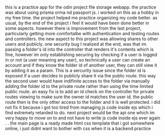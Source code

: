 this is a practice app for the odin project file storage webapp. the practice was about using prisma orma nd passport js. 
i worked on this as a hobby in my free time. the project helped me practice organizing my code better. as usual, by the end of the project i feel it would have been done better in some aspects. 
however there is improvement from the last project, particularly getting more comfortalbe with authentication and testing routes and controllers. 
the new aspect to this project was allowing shares to other users and publicly. one security bug I realized at the end, was that im passing a folder's id into the controller that renders it's 
contents which is fine, however im only establishing securing by checking if a user is logged in or not (a user meaning any user), so technically a user can create an account and if they 
know the folder id of another user, they can still view it by adding it as a param. This is a sercurity issue since the folder id is exposed if a user decides to publicly share it via the public route.
this way the second user would have indifinite access to the folder via manually adding the folder id to the private route rather than using the time limited public route. an easy fix is to add an id check 
on the controller for private routes viewing to make sure the owner id matches the user id. the public route then is the only other access to the folder and it is well protected. i did not fix it because 
i got too tired from managing js code inside ejs which i find extremely retarded to do. next project would be the api one which im very happy to move on to and not have to write js code inside ejs ever again 
.
.
the main page is a ready made html css template that i got somewhere online, i just didnt want to bother with css when it is a backend practice 
